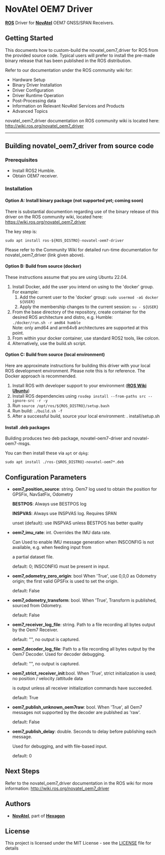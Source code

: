 # NovAtel OEM7 Driver
[**ROS**](https://www.ros.org) Driver for [**NovAtel**](https://www.novatel.com) OEM7 GNSS/SPAN Receivers.  

## Getting Started
This documents how to custom-build the novatel_oem7_driver for ROS from the provided source code. Typical users will prefer to 
install the pre-made binary release that has been published in the ROS distribution.

Refer to our documentation under the ROS community wiki for:
 * Hardware Setup
 * Binary Driver Installation
 * Driver Configuration
 * Driver Runtime Operation
 * Post-Processing data
 * Information on Relevant NovAtel Services and Products
 * Advanced Topics

novatel_oem7_driver documentation on ROS community wiki is located here:
http://wiki.ros.org/novatel_oem7_driver

<HR>

## Building novatel_oem7_driver from source code
### Prerequisites
* Install ROS2 Humble.
* Obtain OEM7 receiver.  


### Installation
#### Option A: Install binary package (not supported yet; coming soon)
There is substantial documention regarding use of the binary release of this driver on the ROS community wiki, located here:
https://wiki.ros.org/novatel_oem7_driver

The key step is:
```
sudo apt install ros-${ROS_DISTRO}-novatel-oem7-driver
```

Please refer to the Community Wiki for detailed run-time documentation for novatel_oem7_driver (link given above).


#### Option B: Build from source (docker)
These instructions assume that you are using Ubuntu 22.04.

1. Install Docker, add the user you intend on using to the 'docker' group. For example:
   1. Add the current user to the 'docker' group: `sudo usermod -aG docker ${USER}`
   1. Apply the membership changes to the current session: `su - ${USER}`
1. From the base directory of the repository, create container for the desired ROS architecture and distro, e.g. Humble:  
   `./docker/run.sh -r amd64 humble`  
   Note: only amd64 and arm64v8 architectures are supported at this point.  
1. From within your docker container, use standard ROS2 tools, like colcon.
1. Alternatively, use the build.sh script.

#### Option C: Build from source (local environment)
Here are approximate instructions for building this driver with your local ROS development environment. Please note this is for reference. The Docker approach is recommended.

1. Install ROS with developer support to your environment ([**ROS Wiki Ubuntu**](http://wiki.ros.org/Installation/Ubuntu))
1. Install ROS dependencies using `rosdep install --from-paths src --ignore-src -r -y`
1. Run `source /opt/ros/${ROS_DISTRO}/setup.bash`
1. Run build: `./build.sh -f`
1. After a successful build, source your local environment: . install/setup.sh

#### Install .deb packages 
Building produces two deb package, novatel-oem7-driver and novatel-oem7-msgs.

You can then install these via `apt` or `dpkg`:
```
sudo apt install ./ros-{$ROS_DISTRO}-novatel-oem7*.deb
```

## Configuration Parameters
* **oem7_position_source**: string. Oem7 log used to obtain the position for GPSFix, NavSatFix, Odometry

   **BESTPOS**: Always use BESTPOS log

   **INSPVAS**: Always use INSPVAS log. Requires SPAN

   unset (default): use INSPVAS unless BESTPOS has better quality

* **oem7_imu_rate**: int. Overrides the IMU data rate. 

   Can Used to enable IMU message generation when INSCONFIG is not available, e.g. when feeding input from

   a partial dataset file.
   
   default: 0; INSCONFIG must be present in input.

* **oem7_odometry_zero_origin**: bool When 'True', use 0,0,0 as Odometry origin; the first valid GPSFix is used 
   to set the   origin. 

   default: False

* **oem7_odometry_transform**: bool. When 'True', Transform is published, sourced from Odometry. 

   default: False

* **oem7_receiver_log_file**: string. Path to a file recording all bytes output by the Oem7 Receiver.

   default: "", no output is captured.

* **oem7_decoder_log_file**: Path to a file recording all bytes output by the Oem7 Decoder. Used for decoder debugging. 
   
   default: "", no output is captured.

* **oem7_strict_receiver_init**:bool. When 'True', strict initialization is used; no position / velocity /attitude data

   is output unless all receiver initialization commands have succeeded.  

   default: True

* **oem7_publish_unknown_oem7raw**: bool. When 'True', all Oem7 messages not supported by the decoder are publshed as 'raw'.

    default: False

* **oem7_publish_delay**: double. Seconds to delay before publishing each message. 

   Used for debugging, and with file-based input.

   default: 0




## Next Steps
Refer to the novatel_oem7_driver documentation in the ROS wiki for more information:
http://wiki.ros.org/novatel_oem7_driver


## Authors

* [**NovAtel**](https://www.novatel.com), part of [**Hexagon**](https://hexagon.com)


## License

This project is licensed under the MIT License - see the [LICENSE](LICENSE) file for details


